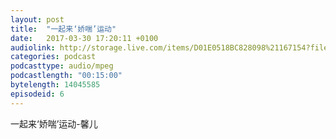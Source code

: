 ```yaml
---
layout: post
title:  "一起来‘娇喘’运动"
date:   2017-03-30 17:20:11 +0100
audiolink: http://storage.live.com/items/D01E0518BC828098%21167154?filename=asmerjcxer.mp3
categories: podcast 
podcasttype: audio/mpeg
podcastlength: "00:15:00"
bytelength: 14045585
episodeid: 6
---
```

一起来‘娇喘’运动-馨儿